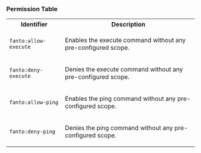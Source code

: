 
### Permission Table 

<table>
<tr>
<th>Identifier</th>
<th>Description</th>
</tr>


<tr>
<td>

`fanto:allow-execute`

</td>
<td>

Enables the execute command without any pre-configured scope.

</td>
</tr>

<tr>
<td>

`fanto:deny-execute`

</td>
<td>

Denies the execute command without any pre-configured scope.

</td>
</tr>

<tr>
<td>

`fanto:allow-ping`

</td>
<td>

Enables the ping command without any pre-configured scope.

</td>
</tr>

<tr>
<td>

`fanto:deny-ping`

</td>
<td>

Denies the ping command without any pre-configured scope.

</td>
</tr>
</table>
